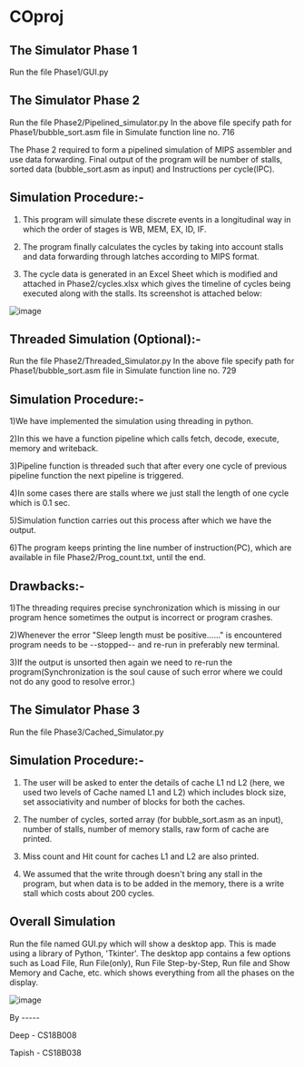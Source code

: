 # COproj

The Simulator Phase 1
-

Run the file Phase1/GUI.py

The Simulator Phase 2
-

Run the file Phase2/Pipelined_simulator.py
In the above file specify path for Phase1/bubble_sort.asm file in Simulate function line no. 716

The Phase 2 required to form a pipelined simulation of MIPS assembler and use data forwarding.
Final output of the program will be number of stalls, sorted data (bubble_sort.asm as input) and Instructions per cycle(IPC).

Simulation Procedure:-
-

1) This program will simulate these discrete events in a longitudinal way in which the order of stages is WB, MEM, EX, ID, IF.

2) The program finally calculates the cycles by taking into account stalls and data forwarding through latches according to MIPS format.

3) The cycle data is generated in an Excel Sheet which is modified and attached in Phase2/cycles.xlsx which gives the timeline of cycles being executed along with the stalls. Its screenshot is attached below:

![image](https://user-images.githubusercontent.com/54976309/81482981-6d7e6a00-9258-11ea-86a5-8df9772d4ec5.png)


Threaded Simulation (Optional):-
-

Run the file Phase2/Threaded_Simulator.py
In the above file specify path for Phase1/bubble_sort.asm file in Simulate function line no. 729

Simulation Procedure:-
-

1)We have implemented the simulation using threading in python.

2)In this we have a function pipeline which calls fetch, decode, execute, memory and writeback.

3)Pipeline function is threaded such that after every one cycle of previous pipeline function the next pipeline is triggered.

4)In some cases there are stalls where we just stall the length of one cycle which is 0.1 sec.

5)Simulation function carries out this process after which we have the output.

6)The program keeps printing the line number of instruction(PC), which are available in file Phase2/Prog_count.txt, until the end.

Drawbacks:-
-

1)The threading requires precise synchronization which is missing in our program hence sometimes the output is incorrect or program crashes.

2)Whenever the error "Sleep length must be positive......" is encountered program needs to be --stopped-- and re-run in preferably new terminal.

3)If the output is unsorted then again we need to re-run the program(Synchronization is the soul cause of such error where we could not do any good to resolve error.)

The Simulator Phase 3
-

Run the file Phase3/Cached_Simulator.py

Simulation Procedure:-
-

1) The user will be asked to enter the details of cache L1 nd L2 (here, we used two levels of Cache named L1 and L2) which includes block size, set associativity and number of blocks for both the caches.

2) The number of cycles, sorted array (for bubble_sort.asm as an input), number of stalls, number of memory stalls, raw form of cache are printed.

3) Miss count and Hit count for caches L1 and L2 are also printed.

4) We assumed that the write through doesn't bring any stall in the program, but when data is to be added in the memory, there is a write stall which costs about 200 cycles.

Overall Simulation
-

Run the file named GUI.py which will show a desktop app. This is made using a library of Python, 'Tkinter'. The desktop app contains a few options such as Load File, Run File(only), Run File Step-by-Step, Run file and Show Memory and Cache, etc. which shows everything from all the phases on the display.

![image](https://user-images.githubusercontent.com/54976309/81482959-39a34480-9258-11ea-800e-01e188a44df9.png)



By -----

Deep - CS18B008

Tapish - CS18B038
